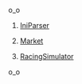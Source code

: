 o_o

1. [IniParser](/ParserForIniFile/ParserForIniFile)

2. [Market](/Shop/Shop)

3. [RacingSimulator](/RacingSimulatorOOP/RacingSimulator)

o_o


